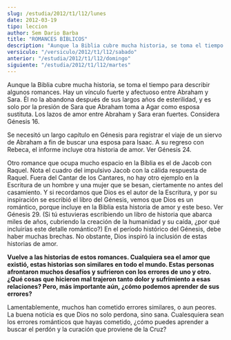 ```yaml
---
slug: /estudia/2012/t1/l12/lunes
date: 2012-03-19
tipo: leccion
author: Sem Dario Barba
title: "ROMANCES BÍBLICOS"
description: "Aunque la Biblia cubre mucha historia, se toma el tiempo para describir algunos  romances. Hay un vínculo fuerte y afectuoso entre Abraham y Sara. Él no la  abandona después de sus largos años de esterilidad, y es solo por la presión de  Sara que Abraham toma a Agar como espos..."
versiculo: "/versiculo/2012/t1/l12/sabado"
anterior: "/estudia/2012/t1/l12/domingo"
siguiente: "/estudia/2012/t1/l12/martes"
---
```


Aunque la Biblia cubre mucha historia, se toma el tiempo para describir algunos romances. Hay un vínculo fuerte y afectuoso entre Abraham y Sara. Él no la abandona después de sus largos años de esterilidad, y es solo por la presión de Sara que Abraham toma a Agar como esposa sustituta. Los lazos de amor entre Abraham y Sara eran fuertes. Considera Génesis 16.

Se necesitó un largo capítulo en Génesis para registrar el viaje de un siervo de Abraham a fin de buscar una esposa para Isaac. A su regreso con Rebeca, el informe incluye otra historia de amor. Ver Génesis 24.

Otro romance que ocupa mucho espacio en la Biblia es el de Jacob con Raquel. Nota el cuadro del impulsivo Jacob con la cálida respuesta de Raquel. Fuera del Cantar de los Cantares, no hay otro ejemplo en la Escritura de un hombre y una mujer que se besan, ciertamente no antes del casamiento. Y si recordamos que Dios es el autor de la Escritura, y por su inspiración se escribió el libro del Génesis, vemos que Dios es un romántico, porque incluye en la Biblia esta historia de amor y este beso. Ver Génesis 29. (Si tú estuvieras escribiendo un libro de historia que abarca miles de años, cubriendo la creación de la humanidad y su caída, ¿por qué incluirías este detalle romántico?) En el período histórico del Génesis, debe haber muchas brechas. No obstante, Dios inspiró la inclusión de estas historias de amor.

**Vuelve a las historias de estos romances. Cualquiera sea el amor que existió, estas historias son similares en todo el mundo. Estas personas afrontaron muchos desafíos y sufrieron con los errores de uno y otro. ¿Qué cosas que hicieron mal trajeron tanto dolor y sufrimiento a esas relaciones? Pero, más importante aún, ¿cómo podemos aprender de sus errores?**

Lamentablemente, muchos han cometido errores similares, o aun peores. La buena noticia es que Dios no solo perdona, sino sana. Cualesquiera sean los errores románticos que hayas cometido, ¿cómo puedes aprender a buscar el perdón y la curación que proviene de la Cruz?
